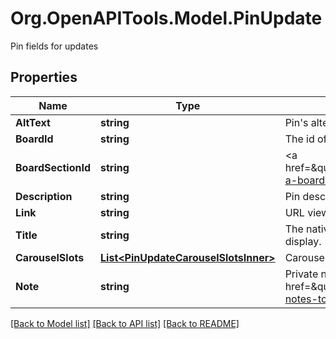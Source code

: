 # Org.OpenAPITools.Model.PinUpdate
Pin fields for updates

## Properties

Name | Type | Description | Notes
------------ | ------------- | ------------- | -------------
**AltText** | **string** | Pin&#39;s alternative text. | [optional] 
**BoardId** | **string** | The id of the board to move the Pin onto. | [optional] 
**BoardSectionId** | **string** | &lt;a href&#x3D;\&quot;https://help.pinterest.com/en/article/create-a-board-section\&quot;&gt;Board section&lt;/a&gt; ID. | [optional] 
**Description** | **string** | Pin description - 800 characters maximum. | [optional] 
**Link** | **string** | URL viewer is taken to when they click pin. | [optional] 
**Title** | **string** | The native pin title that creators explicitly prefer to display. | [optional] 
**CarouselSlots** | [**List&lt;PinUpdateCarouselSlotsInner&gt;**](PinUpdateCarouselSlotsInner.md) | Carousel Pin slots data. | [optional] 
**Note** | **string** | Private note for this Pin. &lt;a href&#x3D;\&quot;https://help.pinterest.com/en/article/add-notes-to-your-pins\&quot;&gt;Learn more&lt;/a&gt;. | [optional] 

[[Back to Model list]](../README.md#documentation-for-models) [[Back to API list]](../README.md#documentation-for-api-endpoints) [[Back to README]](../README.md)

